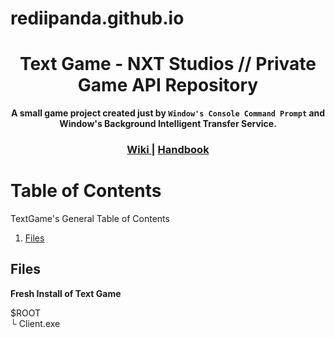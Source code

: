 # rediipanda.github.io
<h1 align="center">Text Game - NXT Studios // Private Game API Repository</h1>
<div align="center">
  <strong>A small game project created just by <code>Window's Console Command Prompt</code> and Window's Background Intelligent Transfer Service.</strong>
</div>
<div align="center">
  <h3>
    <a href="https://github.com/RediPanda/rediipanda.github.io/tree/master/github-assets/Wiki">
      Wiki
    </a>
    <span> | </span>
    <a href="https://github.com/RediPanda/rediipanda.github.io/tree/master/github-assets/Handbook">
      Handbook
    </a>
  </h3>
</div>

# Table of Contents

TextGame's General Table of Contents


1. [Files](#files)


## Files
<strong>Fresh Install of Text Game</strong>

 $ROOT <br>
   └ Client.exe